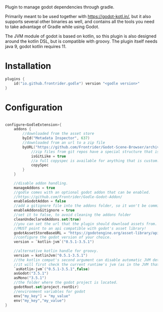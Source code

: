 Plugin to manage godot dependencies through gradle.

Primarily meant to be used together with https://godot-kotl.in/, but it also supports several other binaries as well, and contains all the tools you need to take advantage of Gradle while using Godot.

The JVM module of godot is based on kotlin, so this plugin is also designed around the kotlin DSL, but is compatible with groovy.
The plugin itself needs java 9, godot kotlin requires 11.

# Installation

```kotlin
plugins {
    id("io.github.frontrider.godle") version "<godle version>"
}
```

# Configuration

```kotlin

configure<GodleExtension>{
    addons {
        //downloaded from the asset store
        byId("Metadata Inspector", 637)
        //downloaded from an url to a zip file
        byURL("https://github.com/Frontrider/Godot-Scene-Browser/archive/refs/heads/master.zip"){
            //zip files from git repos have a special structure that is handled by the plugin.
            isGitLike = true
            //a full copyspec is available for anything that is custom.
            copySpec
        }
    }
    
    //disable addon handling.
    manageAddons = true
    //godle comes with an optional godot addon that can be enabled. 
    //https://github.com/Frontrider/Godle-Godot-Addon/
    enableGodotAddon = false
    //add a gitignore file into the addons folder, so it won't be committed into the repository.
    enableAddonsGitignore = true
    //set it to false, to avoid cleaning the addons folder
    cleanUndeclaredAddons.set(true)
    //you can set the url that the plugin should download assets from.
    //MUST point to an api compatible with godot's asset library!
    godotAssetStoreBaseURL = "https://godotengine.org/asset-library/api/"
    //configure the godot version of your choice.
    version = `kotlin-jvm`("0.5.1-3.5.1")
    
    //alternative kotlin handle for groovy.
    version = kotlinJvm("0.5.1-3.5.1")
    //the kotlin compat's second argument can disable automatic JVM detection.
    //it will first check the current runtime's jvm (as in the JVM that runs gradle right now), then the environment.
    `asKotlin-jvm`("0.5.1-3.5.1",false) 
    asGodot("3.5.1") 
    asMono("3.5.1") 
    //the folder where the godot project is located.
    godotRoot.set(project.rootDir)
    //environment variables for godot
    env["my_key"] = "my_value"
    env("my_key","my_value")
}

```